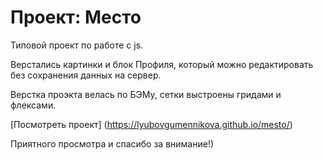 # Проект: Место

Типовой проект по работе с js.

Верстались картинки и блок Профиля, который можно редактировать без сохранения данных на сервер.

Верстка проэкта велась по БЭМу, сетки выстроены гридами и флексами.

[Посмотреть проект] (https://lyubovgumennikova.github.io/mesto/)

Приятного просмотра и спасибо за внимание!)
